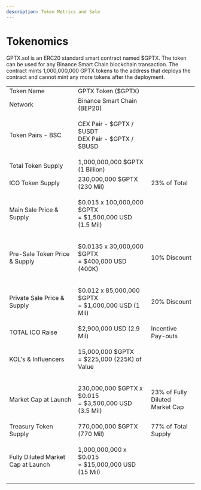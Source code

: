 ```yaml
---
description: Token Metrics and Sale
---
```


# Tokenomics

GPTX.sol is an ERC20 standard smart contract named $GPTX. The token can be used for any Binance Smart Chain blockchain transaction. The contract mints 1,000,000,000 GPTX tokens to the address that deploys the contract and cannot mint any more tokens after the deployment.

|                                    |                                                                 |                                            |
| ---------------------------------- | --------------------------------------------------------------- | ------------------------------------------ |
| Token Name                         | GPTX Token ($GPTX)                                              |                                            |
| Network                            | Binance Smart Chain (BEP20)                                     |                                            |
| Token Pairs - BSC                  | <p>CEX Pair - $GPTX / $USDT<br>DEX Pair - $GPTX / $BUSD</p>     |                                            |
| Total Token Supply                 | 1,000,000,000 $GPTX             (1 Billion)                     |                                            |
| ICO Token Supply                   | 230,000,000 $GPTX (230 Mil)                                     | 23% of Total                               |
| Main Sale  Price & Supply          | <p>$0.015 x 100,000,000 $GPTX<br>= $1,500,000 USD (1.5 Mil)</p> |                                            |
| Pre-Sale Token Price & Supply      | <p>$0.0135 x 30,000,000 $GPTX<br>= $400,000 USD (400K)</p>      | 10% Discount                               |
| Private Sale Price & Supply        | <p>$0.012 x 85,000,000 $GPTX<br>= $1,000,000 USD (1 Mil)</p>    | 20% Discount                               |
| TOTAL ICO Raise                    | $2,900,000 USD (2.9 Mil)                                        | Incentive Pay-outs                         |
| KOL's & Influencers                | <p>15,000,000 $GPTX<br>= $225,000 (225K) of Value</p>           |                                            |
| Market Cap at Launch               | <p>230,000,000 $GPTX x $0.015<br>= $3,500,000 USD (3.5 Mil)</p> | <p>23% of Fully Diluted <br>Market Cap</p> |
| Treasury Token Supply              | 770,000,000 $GPTX (770 Mil)                                     | 77% of Total Supply                        |
| Fully Diluted Market Cap at Launch | <p>1,000,000,000 x $0.015<br>= $15,000,000 USD (15 Mil)</p>     |                                            |

